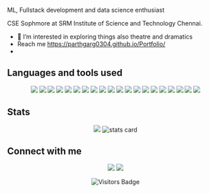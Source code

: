 
ML, Fullstack development and data science enthusiast

CSE Sophmore at SRM Institute of Science and Technology Chennai.
- 👀 I’m interested in exploring things also theatre and dramatics
- Reach me https://parthgarg0304.github.io/Portfolio/
- 
## Languages and tools used
<p align="center">
 <img src="https://img.shields.io/badge/HTML5-239120?style=for-the-badge&logo=html5&logoColor=white"><img/>
 <img src="https://img.shields.io/badge/CSS-239120?style=for-the-badge&logo=css3&logoColor=white"><img/>
 <img src="https://img.shields.io/badge/JavaScript-323330?style=for-the-badge&logo=javascript&logoColor=F7DF1E"><img/>
 <img src="https://img.shields.io/badge/Bootstrap-563D7C?style=for-the-badge&logo=bootstrap&logoColor=white"><img/>
 <img src="https://img.shields.io/badge/Tailwind_CSS-38B2AC?style=for-the-badge&logo=tailwind-css&logoColor=white"><img/>
 <img src="https://img.shields.io/badge/Node.js-339933?style=for-the-badge&logo=nodedotjs&logoColor=white"><img/>
 <img src="https://img.shields.io/badge/React-20232A?style=for-the-badge&logo=react&logoColor=61DAFB"><img/>
 <img src="https://img.shields.io/badge/Express.js-000000?style=for-the-badge&logo=express&logoColor=whit"><img/>
 <img src="https://img.shields.io/badge/MongoDB-4EA94B?style=for-the-badge&logo=mongodb&logoColor=white"><img/>
 <img src="https://img.shields.io/badge/TypeScript-007ACC?style=for-the-badge&logo=typescript&logoColor=white"><img/>
 <img src="https://img.shields.io/badge/next.js-000000?style=for-the-badge&logo=nextdotjs&logoColor=white"><img/>
 <img src="https://img.shields.io/badge/java-%23ED8B00.svg?style=for-the-badge&logo=java&logoColor=white"><img/>
 <img src="https://img.shields.io/badge/C-00599C?style=for-the-badge&logo=c&logoColor=white"><img/>
 <img src="https://img.shields.io/badge/C%2B%2B-00599C?style=for-the-badge&logo=c%2B%2B&logoColor=white"><img/>
 <img src="https://img.shields.io/badge/Python-FFD43B?style=for-the-badge&logo=python&logoColor=blue"><img/>
 <img src="https://img.shields.io/badge/GitHub-100000?style=for-the-badge&logo=github&logoColor=white"><img/>
  <img src="https://img.shields.io/badge/MySQL-00000F?style=for-the-badge&logo=mysql&logoColor=white"><img/>
  <img src="https://img.shields.io/badge/SQLite-07405E?style=for-the-badge&logo=sqlite&logoColor=white"><img/>
  <img src="https://img.shields.io/badge/Figma-F24E1E?style=for-the-badge&logo=figma&logoColor=white"><img/>
  <img src="https://img.shields.io/badge/Visual_Studio_Code-0078D4?style=for-the-badge&logo=visual%20studio%20code&logoColor=white><img/>
  <img src="https://img.shields.io/badge/Visual_Studio_Code-0078D4?style=for-the-badge&logo=visual%20studio%20code&logoColor=white><img/>
  
</p> 
<!--  [![@ParthGarg0304's Holopin board](https://holopin.me/ParthGarg0304)](https://holopin.io/@ParthGarg0304) -->
      
 ## Stats
<!--  <p align="center">
 <img src="https://github-readme-streak-stats.herokuapp.com/?user=ParthGarg0304&theme=dark" width="45%" align="center"/>
 <img src="https://github-readme-stats.vercel.app/api?username=ParthGarg0304&theme=dark&count_private=true&include_all_commits=true&show_icons=true&custom_title=%23%20GitHub%20Stats%20%E2%9C%85" width="45%" align="center"/>
  <br/>
  <img src="https://github-readme-stats.vercel.app/api/top-langs/?username=ParthGarg0304&theme=dark&layout=compact&langs_count=10&custom_title=%23%20Most%20Used%20Languages%20%F0%9F%91%A8%F0%9F%8F%BD%E2%80%8D%F0%9F%92%BB" align="center" width="30%"/>
  <img src="https://github-profile-summary-cards.vercel.app/api/cards/profile-details?username=ParthGarg0304&theme=moonlight" width="58%" align="center" />
 <!--
  <img src="https://github-profile-trophy.vercel.app/?username=ParthGarg0304row=1(https://github.com/ParthGarg0304/github-profile-trophy)" />
-->
<!-- <p/> --> 
 <p align="center">
         <img src="https://github-profile-summary-cards.vercel.app/api/cards/most-commit-language?username=ParthGarg0304&theme=radical" />
        <img alt= "stats card" src="https://github-profile-summary-cards.vercel.app/api/cards/stats?username=ParthGarg0304&theme=radical">

<p>
 
 ## Connect with me 
<p align="center">
<!--   <a href="https://dev.to/divyanshu1810"><img src="https://img.shields.io/badge/dev.to-0A0A0A?style=for-the-badge&logo=dev.to&logoColor=white" /><a/> -->
  <a href="https://www.linkedin.com/in/parth-garg-43228a210/" target="_blank"><img src="https://img.shields.io/badge/linkedin-%230077B5.svg?&style=for-the-badge&logo=linkedin&logoColor=white" /></a>
  <a href="https://parthgarg0304.github.io/Portfolio/" target="_blank"><img src="https://img.shields.io/badge/my_portfolio-000?style=for-the-badge&logo=ko-fi&logoColor=white" /></a>

</p>
 
<!--    ## Facts
   ```
  >> java facts.java
  
  People say "Jack of all Trades, Master of None",
  Quoted back in 1592, still a cliche in 2022.
  
  I say "Explorer of all Trades, Master of One".
  ```
-->   
   <p align="center">
    <img align="center" src="https://visitor-badge.glitch.me/badge?page_id=ParthGarg0304.visitor-badge" alt="Visitors Badge"><img/>
   <p/>
